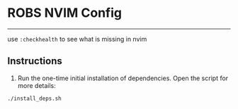 # ROBS NVIM Config
---

use `:checkhealth` to see what is missing in nvim

## Instructions
1. Run the one-time initial installation of dependencies. Open the script for more details:
```bash
./install_deps.sh
```
